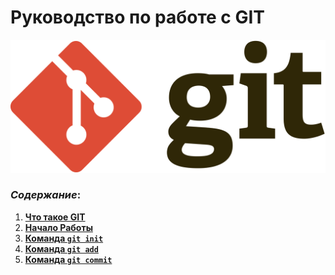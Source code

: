 # Руководство по работе с GIT

![git logo](./images%20and%20other/git%20logo.png)

### _Cодержание_:

1. **[Что такое GIT](./what-is-Git.md)**
2. **[Начало Работы](./start-work.md)**
3. **[Команда `git init`](./init-command.md)**
4. **[Команда `git add`]()**
5. **[Команда `git commit`]()**
